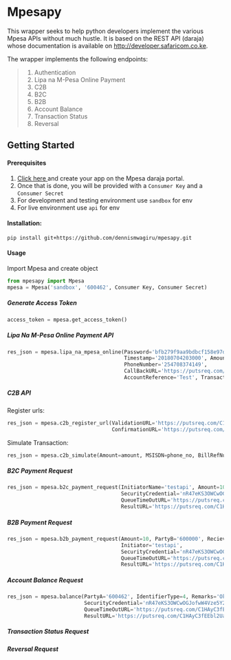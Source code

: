 Mpesapy
=======
This wrapper seeks to help python developers implement the various Mpesa APIs without much hustle. It is based on the REST API (daraja) whose documentation is available on http://developer.safaricom.co.ke.

The wrapper implements the following endpoints:
>1. Authentication
>2. Lipa na M-Pesa Online Payment
>3. C2B
>4. B2C
>5. B2B
>6. Account Balance
>7. Transaction Status
>8. Reversal

Getting Started
---------------

#### Prerequisites
1. <a href="https://developer.safaricom.co.ke/user/me/apps">Click here </a> and create your app on the Mpesa daraja portal.
2. Once that is done, you will be provided with a `Consumer Key` and a `Consumer Secret`
3. For development and testing environment use `sandbox` for env
4. For live environment use `api` for env

#### Installation:

    pip install git+https://github.com/dennismwagiru/mpesapy.git

#### Usage
Import Mpesa and create object
```python
from mpesapy import Mpesa
mpesa = Mpesa('sandbox', '600462', Consumer Key, Consumer Secret)

```

##### Generate Access Token
```python
access_token = mpesa.get_access_token()
```

##### Lipa Na M-Pesa Online Payment API
```python
res_json = mpesa.lipa_na_mpesa_online(Password='bfb279f9aa9bdbcf158e97dd71a467cd2e0c893059b10f78e6b72ada1ed2c919', 
                                      Timestamp='20180704203000', Amount='10', PartyA='254708374149', PartyB='174379', 
                                      PhoneNumber='254708374149', 
                                      CallBackURL='https://putsreq.com/C1HAyC3fEEbl2UaEu6lU', 
                                      AccountReference='Test', TransactionDesc='Test')
```

##### C2B API
Register urls:
```python
res_json = mpesa.c2b_register_url(ValidationURL='https://putsreq.com/C1HAyC3fEEbl2UaEu6lU', 
                                  ConfirmationURL='https://putsreq.com/C1HAyC3fEEbl2UaEu6lU')

```

Simulate Transaction:
```python
res_json = mpesa.c2b_simulate(Amount=amount, MSISDN=phone_no, BillRefNumber=account_no)

```

##### B2C Payment Request
```python
res_json = mpesa.b2c_payment_request(InitiatorName='testapi', Amount=10, PartyB='254708374149', Remarks='Test', 
                                     SecurityCredential='nR47eKS3OWCwOGJofwW4Vze5Y2r9VtiNF+YrxopbnxjRckpZHDp379XscBqPLibV6ZKhQ0OjUFRTR7cVnxLrhF4PDZr8Eg4+euuYL/HB9DQHom0kuDwvxUS+ctQsRZ8gBB8d+QYBqb1hzsBuxl2jNohQpeqVOZ1tb1UzGPnLQfAcQuf/x6q5Ze0orzvC2BmCw75GhJl4quZEG2Pou72PQD2IAiQSUOWYSHcJC/3oyYqtLx6Vl98F9Qjx+6oKZHXqokkWccf2vOyl6ApQ5BKubfUPVSa9ggl87ZdffNueifs60HAIHKtD77NyV4G3vXfKBxbm5Z9AqVLbPp6yXS9AAw==',
                                     QueueTimeOutURL='https://putsreq.com/C1HAyC3fEEbl2UaEu6lU', 
                                     ResultURL='https://putsreq.com/C1HAyC3fEEbl2UaEu6lU', Occassion='Test')
```
##### B2B Payment Request
```python
res_json = mpesa.b2b_payment_request(Amount=10, PartyB='600000', RecieverIdentifierType=4, Remarks='Okay', 
                                     Initiator='testapi',
                                     SecurityCredential='nR47eKS3OWCwOGJofwW4Vze5Y2r9VtiNF+YrxopbnxjRckpZHDp379XscBqPLibV6ZKhQ0OjUFRTR7cVnxLrhF4PDZr8Eg4+euuYL/HB9DQHom0kuDwvxUS+ctQsRZ8gBB8d+QYBqb1hzsBuxl2jNohQpeqVOZ1tb1UzGPnLQfAcQuf/x6q5Ze0orzvC2BmCw75GhJl4quZEG2Pou72PQD2IAiQSUOWYSHcJC/3oyYqtLx6Vl98F9Qjx+6oKZHXqokkWccf2vOyl6ApQ5BKubfUPVSa9ggl87ZdffNueifs60HAIHKtD77NyV4G3vXfKBxbm5Z9AqVLbPp6yXS9AAw==', 
                                     QueueTimeOutURL='https://putsreq.com/C1HAyC3fEEbl2UaEu6lU',
                                     ResultURL='https://putsreq.com/C1HAyC3fEEbl2UaEu6lU', AccountReference='Test')
```
##### Account Balance Request
```python
res_json = mpesa.balance(PartyA='600462', IdentifierType=4, Remarks='Okay', Initiator='testapi', 
                         SecurityCredential='nR47eKS3OWCwOGJofwW4Vze5Y2r9VtiNF+YrxopbnxjRckpZHDp379XscBqPLibV6ZKhQ0OjUFRTR7cVnxLrhF4PDZr8Eg4+euuYL/HB9DQHom0kuDwvxUS+ctQsRZ8gBB8d+QYBqb1hzsBuxl2jNohQpeqVOZ1tb1UzGPnLQfAcQuf/x6q5Ze0orzvC2BmCw75GhJl4quZEG2Pou72PQD2IAiQSUOWYSHcJC/3oyYqtLx6Vl98F9Qjx+6oKZHXqokkWccf2vOyl6ApQ5BKubfUPVSa9ggl87ZdffNueifs60HAIHKtD77NyV4G3vXfKBxbm5Z9AqVLbPp6yXS9AAw==', 
                         QueueTimeOutURL='https://putsreq.com/C1HAyC3fEEbl2UaEu6lU',
                         ResultURL='https://putsreq.com/C1HAyC3fEEbl2UaEu6lU')
```
##### Transaction Status Request

##### Reversal Request
